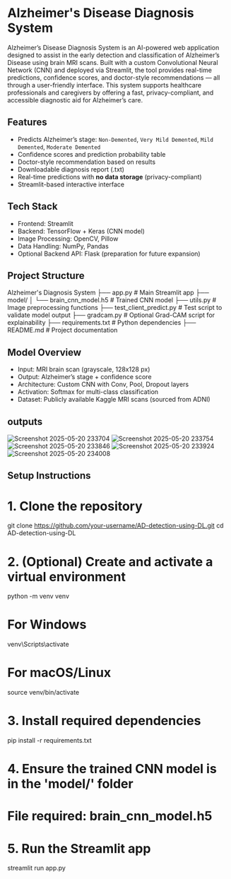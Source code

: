 
#  Alzheimer's Disease Diagnosis System
Alzheimer’s Disease Diagnosis System is an AI-powered web application designed to assist in the early detection and classification of Alzheimer’s Disease using brain MRI scans. Built with a custom Convolutional Neural Network (CNN) and deployed via Streamlit, the tool provides real-time predictions, confidence scores, and doctor-style recommendations — all through a user-friendly interface. This system supports healthcare professionals and caregivers by offering a fast, privacy-compliant, and accessible diagnostic aid for Alzheimer’s care.

## Features
-  Predicts Alzheimer’s stage: `Non-Demented`, `Very Mild Demented`, `Mild Demented`, `Moderate Demented`
-  Confidence scores and prediction probability table
-  Doctor-style recommendation based on results
-  Downloadable diagnosis report (.txt)
-  Real-time predictions with **no data storage** (privacy-compliant)
-  Streamlit-based interactive interface

##  Tech Stack
- Frontend: Streamlit
- Backend: TensorFlow + Keras (CNN model)
- Image Processing: OpenCV, Pillow
- Data Handling: NumPy, Pandas
- Optional Backend API: Flask (preparation for future expansion)

##  Project Structure
 Alzheimer's Diagnosis System
├── app.py # Main Streamlit app
├── model/
│ └── brain_cnn_model.h5 # Trained CNN model
├── utils.py # Image preprocessing functions
├── test_client_predict.py # Test script to validate model output
├── gradcam.py # Optional Grad-CAM script for explainability
├── requirements.txt # Python dependencies
├── README.md # Project documentation

## Model Overview
- Input: MRI brain scan (grayscale, 128x128 px)
- Output: Alzheimer’s stage + confidence score
- Architecture: Custom CNN with Conv, Pool, Dropout layers
- Activation: Softmax for multi-class classification
- Dataset: Publicly available Kaggle MRI scans (sourced from ADNI)
## outputs
![Screenshot 2025-05-20 233704](https://github.com/user-attachments/assets/57658473-74ab-4c71-b4c6-edfcc4ecd378)
![Screenshot 2025-05-20 233754](https://github.com/user-attachments/assets/f4d6125c-4426-4e8c-809f-ea8ac6625ec0)
![Screenshot 2025-05-20 233846](https://github.com/user-attachments/assets/b9447659-5f6a-4128-b9f3-a712cca5ed45)
![Screenshot 2025-05-20 233924](https://github.com/user-attachments/assets/a999748c-6a8e-4fcc-be9f-03b16406e418)
![Screenshot 2025-05-20 234008](https://github.com/user-attachments/assets/f5c63a85-f292-40f9-b093-7d81a415042d)






## Setup Instructions
# 1. Clone the repository
git clone https://github.com/your-username/AD-detection-using-DL.git
cd AD-detection-using-DL
# 2. (Optional) Create and activate a virtual environment
python -m venv venv
# For Windows
venv\Scripts\activate
# For macOS/Linux
source venv/bin/activate
# 3. Install required dependencies
pip install -r requirements.txt
# 4. Ensure the trained CNN model is in the 'model/' folder
# File required: brain_cnn_model.h5
# 5. Run the Streamlit app
streamlit run app.py


